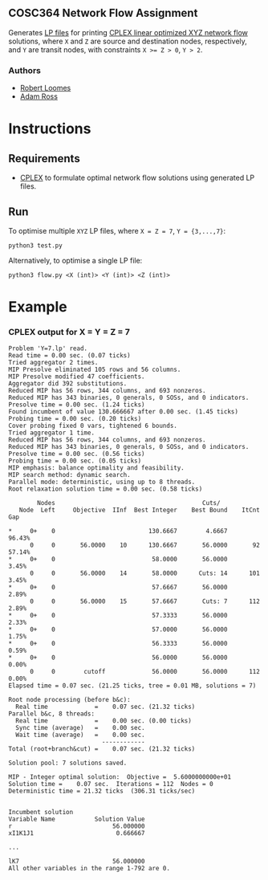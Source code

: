 ## COSC364 Network Flow Assignment

Generates [LP files](./output) for printing 
[CPLEX linear optimized XYZ network flow](./output/cplex.log) solutions, 
where `X` and `Z` are source and destination nodes, respectively, and `Y` are transit nodes, with 
constraints `X >= Z > 0`, `Y > 2`.

### Authors

 * [Robert Loomes](https://github.com/robloomes)
 * [Adam Ross](https://github.com/r055a)

# Instructions

## Requirements

* [CPLEX](https://www.ibm.com/analytics/cplex-optimizer) to formulate optimal network flow solutions using generated LP files.

## Run

To optimise multiple `XYZ` LP files, where `X = Z = 7`, `Y = {3,...,7}`:

```
python3 test.py
```

Alternatively, to optimise a single LP file:

```
python3 flow.py <X (int)> <Y (int)> <Z (int)>
```

# Example

### CPLEX output for X = Y = Z = 7

```
Problem 'Y=7.lp' read.
Read time = 0.00 sec. (0.07 ticks)
Tried aggregator 2 times.
MIP Presolve eliminated 105 rows and 56 columns.
MIP Presolve modified 47 coefficients.
Aggregator did 392 substitutions.
Reduced MIP has 56 rows, 344 columns, and 693 nonzeros.
Reduced MIP has 343 binaries, 0 generals, 0 SOSs, and 0 indicators.
Presolve time = 0.00 sec. (1.24 ticks)
Found incumbent of value 130.666667 after 0.00 sec. (1.45 ticks)
Probing time = 0.00 sec. (0.20 ticks)
Cover probing fixed 0 vars, tightened 6 bounds.
Tried aggregator 1 time.
Reduced MIP has 56 rows, 344 columns, and 693 nonzeros.
Reduced MIP has 343 binaries, 0 generals, 0 SOSs, and 0 indicators.
Presolve time = 0.00 sec. (0.56 ticks)
Probing time = 0.00 sec. (0.05 ticks)
MIP emphasis: balance optimality and feasibility.
MIP search method: dynamic search.
Parallel mode: deterministic, using up to 8 threads.
Root relaxation solution time = 0.00 sec. (0.58 ticks)

        Nodes                                         Cuts/
   Node  Left     Objective  IInf  Best Integer    Best Bound    ItCnt     Gap

*     0+    0                          130.6667        4.6667            96.43%
      0     0       56.0000    10      130.6667       56.0000       92   57.14%
*     0+    0                           58.0000       56.0000             3.45%
      0     0       56.0000    14       58.0000      Cuts: 14      101    3.45%
*     0+    0                           57.6667       56.0000             2.89%
      0     0       56.0000    15       57.6667       Cuts: 7      112    2.89%
*     0+    0                           57.3333       56.0000             2.33%
*     0+    0                           57.0000       56.0000             1.75%
*     0+    0                           56.3333       56.0000             0.59%
*     0+    0                           56.0000       56.0000             0.00%
      0     0        cutoff             56.0000       56.0000      112    0.00%
Elapsed time = 0.07 sec. (21.25 ticks, tree = 0.01 MB, solutions = 7)

Root node processing (before b&c):
  Real time             =    0.07 sec. (21.32 ticks)
Parallel b&c, 8 threads:
  Real time             =    0.00 sec. (0.00 ticks)
  Sync time (average)   =    0.00 sec.
  Wait time (average)   =    0.00 sec.
                          ------------
Total (root+branch&cut) =    0.07 sec. (21.32 ticks)

Solution pool: 7 solutions saved.

MIP - Integer optimal solution:  Objective =  5.6000000000e+01
Solution time =    0.07 sec.  Iterations = 112  Nodes = 0
Deterministic time = 21.32 ticks  (306.31 ticks/sec)


Incumbent solution
Variable Name           Solution Value
r                            56.000000
xI1K1J1                       0.666667

...

lK7                          56.000000
All other variables in the range 1-792 are 0.
```
